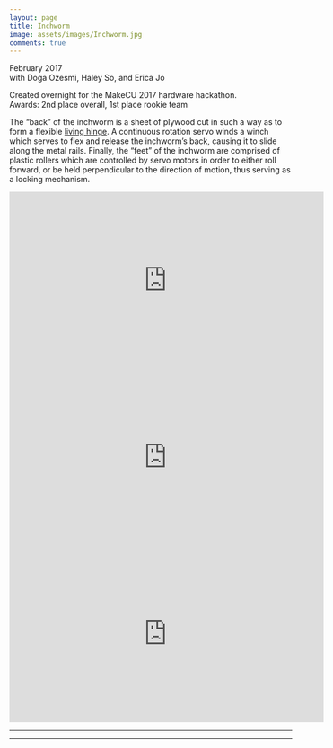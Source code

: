 ```yaml
---
layout: page
title: Inchworm
image: assets/images/Inchworm.jpg
comments: true
---
```

February 2017<br>
with Doga Ozesmi, Haley So, and Erica Jo

Created overnight for the MakeCU 2017 hardware hackathon.<br>
Awards: 2nd place overall, 1st place rookie team

The “back” of the inchworm is a sheet of plywood cut in such a way as to form a flexible [living hinge](https://www.ponoko.com/blog/how-to-make/how-to-design-a-living-hinge/). A continuous rotation servo winds a winch which serves to flex and release the inchworm’s back, causing it to slide along the metal rails. Finally, the “feet” of the inchworm are comprised of plastic rollers which are controlled by servo motors in order to either roll forward, or be held perpendicular to the direction of motion, thus serving as a locking mechanism.

<iframe width="560" height="315" src="https://www.youtube.com/embed/IfFF9oWX17U?rel=0" frameborder="0" allow="autoplay; encrypted-media" allowfullscreen></iframe>

<iframe width="560" height="315" src="https://www.youtube.com/embed/pit3s5Mq2Ro?rel=0" frameborder="0" allow="autoplay; encrypted-media" allowfullscreen></iframe>

<iframe width="560" height="315" src="https://www.youtube.com/embed/k6DmN1Q-_F8?rel=0" frameborder="0" allow="autoplay; encrypted-media" allowfullscreen></iframe>

<hr class="major" />

<div class="container" id="gallery"></div>

<script type="text/javascript" src="assets/js/generategallery.js"></script>
<script>
  var filenames = [
    "Inchworm_cardboard.jpg",
    "Inchworm_mechanism.jpg",
    "Inchworm_arch.jpg"
  ];
  var captions = [
    "Mock up in cardboard",
    "Winch and wheel mechanisms",
    "Living hinge, compressed into an arch shape"
  ];

  <!-- Note that we need to call this BEFORE gallery.js is loaded -->
  generateGalleryHTML(filenames, captions);
</script>

<hr class="major" />
<link rel="stylesheet" href="assets/css/gallery.css">
<script type="text/javascript" src="assets/js/gallery.js"></script>